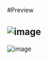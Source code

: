 #Preview

![image](https://github.com/yusufziyrek/NumberFindingGame/assets/147656327/151349b3-ee9c-42aa-8528-f98402b05a2d)
----
![image](https://github.com/yusufziyrek/NumberFindingGame/assets/147656327/ae4cc70c-b751-40fc-85f2-404b7373d7b1)



